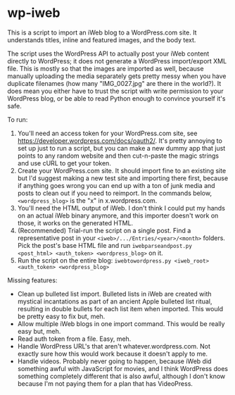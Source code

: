 # wp-iweb
This is a script to import an iWeb blog to a WordPress.com site. It understands titles, inline and featured images, and the body text.

The script uses the WordPress API to actually post your iWeb content directly to WordPress; it does not generate a WordPress import/export XML file. This is mostly so that the images are imported as well, because manually uploading the media separately gets pretty messy when you have duplicate filenames (how many "IMG_0027.jpg" are there in the world?). It does mean you either have to trust the script with write permission to your WordPress blog, or be able to read Python enough to convince yourself it's safe.

To run:
1. You'll need an access token for your WordPress.com site, see https://developer.wordpress.com/docs/oauth2/. It's pretty annoying to set up just to run a script, but you can make a new dummy app that just points to any random website and then cut-n-paste the magic strings and use cURL to get your token.
2. Create your WordPress.com site. It should import fine to an existing site but I'd suggest making a new test site and importing there first, because if anything goes wrong you can end up with a ton of junk media and posts to clean out if you need to reimport. In the commands below, `<wordpress_blog>` is the "x" in x.wordpress.com.
3. You'll need the HTML output of iWeb. I don't think I could put my hands on an actual iWeb binary anymore, and this importer doesn't work on those, it works on the generated HTML.
4. (Recommended) Trial-run the script on a single post. Find a representative post in your `<iweb>/.../Entries/<year>/<month>` folders. Pick the post's base HTML file and run `iwebparseandpost.py <post_html> <auth_token> <wordpress_blog>` on it.
5. Run the script on the entire blog:
`iwebtowordpress.py <iweb_root> <auth_token> <wordpress_blog>`

Missing features:
* Clean up bulleted list import. Bulleted lists in iWeb are created with mystical incantations as part of an ancient Apple bulleted list ritual, resulting in double bullets for each list item when imported. This would be pretty easy to fix but, meh.
* Allow multiple iWeb blogs in one import command. This would be really easy but, meh.
* Read auth token from a file. Easy, meh.
* Handle WordPress URL's that aren't whatever.wordpress.com. Not exactly sure how this would work because it doesn't apply to me.
* Handle videos. Probably never going to happen, because iWeb did something awful with JavaScript for movies, and I think WordPress does something completely different that is also awful, although I don't know because I'm not paying them for a plan that has VideoPress.

